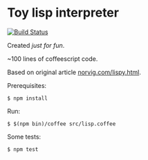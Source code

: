 Toy lisp interpreter
===

[![Build Status](https://travis-ci.org/rk4n/toy-lisp.svg?branch=master)](https://travis-ci.org/rk4n/toy-lisp)

Created *just for fun*.

~100 lines of coffeescript code.

Based on original article [norvig.com/lispy.html](http://norvig.com/lispy.html).

Prerequisites:

	$ npm install

Run:

	$ $(npm bin)/coffee src/lisp.coffee

Some tests:

	$ npm test
